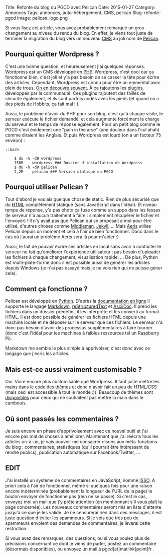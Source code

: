 Title: Refonte du blog du PGCD avec Pelican
Date: 2015-01-27
Category: Annonces
Tags: annonces, auto-hébergement, CMS, pelican
Slug: refonte-pgcd
Image: pelican_logo.png

Si vous lisez cet article, vous avez probablement remarqué un gros changement au niveau du rendu du blog. En effet, je viens tout juste de terminer la migration du blog vers un nouveau [CMS](https://fr.wikipedia.org/wiki/Syst%C3%A8me_de_gestion_de_contenu) au joli nom de [Pelican](http://blog.getpelican.com).

Pourquoi quitter Wordpress ?
----------------------------
C'est une bonne question, et heureusement j'ai quelques réponses. 
Wordpress est un CMS développé en [PHP](https://en.wikipedia.org/wiki/PHP). Wordpress, c'est cool car ça fonctionne bien, c'est joli et y'a pas besoin de se casser la tête pour écrire des articles. Cependant, Wordpress est connu pour être un emmental avec plein de trous. [On en découvre souvent](https://wpvulndb.com/). À ça rajoutons les [plugins](https://wordpress.org/plugins/), développés par la communauté. Ces plugins rajoutent des failles de sécurité également, et ils sont parfois codés avec les pieds (et quand on a des pieds de Hobbits, ça fait mal ! ).

Aussi, le problème d'avoir du PHP pour son blog, c'est qu'à chaque visite, le serveur exécute le fichier demandé, et cela augmente forcément la charge du serveur et le temps de réponse également. Pour un petit blog comme le PGCD c'est évidement une "pain in the arse" (une douleur dans l'cul ahah) comme diraient les Anglais.
Et puis Wordpress est lourd (on a un facteur 75 environ) : 

	::bash

		$ du -h -d0 wordpress 
		158M	wordpress ### Dossier d'installation de Wordpress
		$ du -h -d0 pelican 
		2,2M	pelican ### Version statique du PGCD

Pourquoi utiliser Pelican ?
---------------------------
Tout d'abord je voulais quelque chose de static. Rien de plus sécurisé que du [HTML](https://en.wikipedia.org/wiki/HTML) complètement statique (sans JavaScript dans l'idéal). Et niveau temps de réponse, y'a pas photo ça fuse comme un suppo dans les fesses (le serveur n'a aucun traitement à faire : simplement récupérer le fichier et l'envoyer) ! 
Il n'y avait pas que Pelican qui se proposait à moi pour être utilisé, d'autres choses comme [Middleman](https://middlemanapp.com/), [Jekyll](http://jekyllrb.com/), ... Mais [Aeris](https://twitter.com/aeris22) utilise Pelican depuis un moment et cela à l'air de bien fonctionner. Donc dans le cas où j'aurai un problème Aeris sera là pour m'aider :)

Aussi, le fait de pouvoir écrire ses articles en local sans avoir à contacter le serveur ne fait qu'améliorer l'expérience utilisateur : pas besoin d'uploader les fichiers à chaque changement, visualisation rapide, ... De plus, Python est multi-plate-forme donc il est possible aussi de générer les articles depuis Windows (je n'ai pas essayé mais je ne vois rien qui ne puisse géner cela).

Comment ça fonctionne ?
-----------------------
Pelican est développé en [Python](https://en.wikipedia.org/wiki/Python_%28programming_language%29). D'après la [documentation en ligne](http://docs.getpelican.com/en/3.5.0/) il supporte le langage [Markdown](https://en.wikipedia.org/wiki/Markdown), [reStructuredText](https://en.wikipedia.org/wiki/ReStructuredText) et [AsciiDoc](http://www.methods.co.nz/asciidoc/). Il prend les fichiers dans un dossier prédéfini, il les interprète et les converti au format HTML. Il est donc possible de générer les fichiers HTML depuis une machine locale et ne déposer sur le serveur que ces fichiers. Le serveur n'a donc pas besoin d'avoir des processus supplémentaires à faire tourner (donc c'est l'idéal pour les machines à faibles ressources tel un Raspberry Pi). 

Markdown me semble le plus simple à apprivoiser, c'est donc avec ce langage que j'écris les articles. 

Mais est-ce aussi vraiment customisable ?
-----------------------------------------
Oui. Voire encore plus customisable que Wordpress. Il faut juste mettre les mains dans le code des [thèmes](http://docs.getpelican.com/en/3.5.0/themes.html) et donc d'avoir fait un peu de HTML/CSS (mais ceci est accessible à tout le monde :)). Beaucoup de thèmes sont [disponibles](https://github.com/getpelican/pelican-themes) pour ceux qui ne souhaitent pas mettre la main dans le cambouis. 

Où sont passés les commentaires ?
---------------------------------
Je suis encore en phase d'apprivoisement avec ce nouvel outil et j'ai encore pas mal de choses à améliorer. Maintenant que j'ai réécris tous les articles un-à-un, je vais pouvoir me consacrer disons aux méta-fonctions du blog : commentaires, statistiques (qu'il pourrait être intéressant de rendre publics), publication automatique sur Facebook/Twitter, ...

EDIT
----
J'ai installé un système de commentaires en JavaScript, nommé [ISSO](http://posativ.org/isso). A priori cela à l'air de fonctionner, même si quelques fois pour une raison encore indéterminée (probablement la longueur de l'URL de la page) le bouton envoyer de fonctionne pas (rien ne se passe). Si c'est le cas, envoyez moi un mail que j'y prête attention (en mentionnant s'il vous plaît la page concernée).
Les nouveaux commentaires seront mis en liste d'attente jusqu'à ce que je les valide. Je ne censurerai rien dans ces messages, il est juste question d'éviter les spammeurs. Si je vois que très peu de spammeurs envoient des demandes de commentaires, je lèverai cette restriction.


Si vous avez des remarques, des questions, ou si vous voulez plus de précisions concernant ce dont je viens de parler, postez un commentaire (désormais disponibles), ou envoyez un mail à pgcd[at]matlink[point]fr .